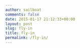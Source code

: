 ```yaml
---
author: sailboat
comments: false
date: 2015-01-17 21:12:33+00:00
layout: post
slug: fly-in
title: fly-in
permalink: /fly-in/
---
```

<script>
	
	location.href="http://sailboat.ldustu.com/about-us";
</script>